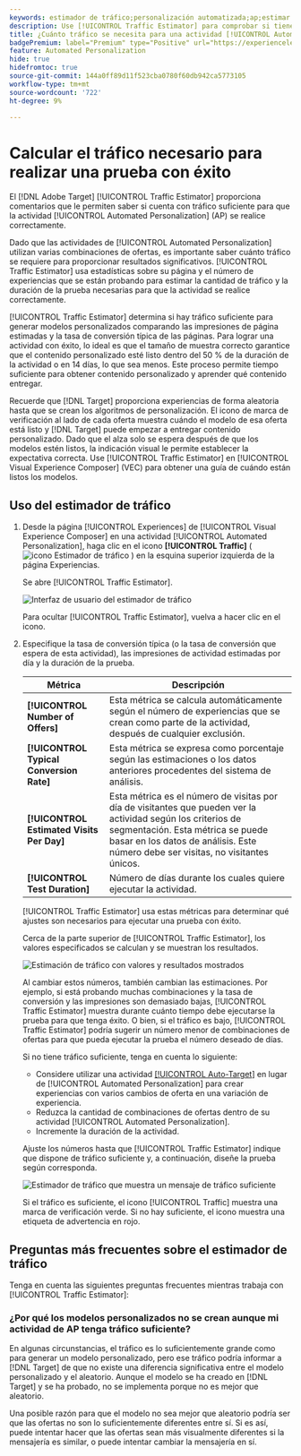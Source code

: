 ```yaml
---
keywords: estimador de tráfico;personalización automatizada;ap;estimar tráfico
description: Use [!UICONTROL Traffic Estimator] para comprobar si tiene tráfico suficiente para que una actividad [!UICONTROL Automated Personalization] se realice correctamente.
title: ¿Cuánto tráfico se necesita para una actividad [!UICONTROL Automated Personalization] correcta?
badgePremium: label="Premium" type="Positive" url="https://experienceleague.adobe.com/docs/target/using/introduction/intro.html?lang=en#premium newtab=true" tooltip="Consulte qué se incluye en Target Premium."
feature: Automated Personalization
hide: true
hidefromtoc: true
source-git-commit: 144a0ff89d11f523cba0780f60db942ca5773105
workflow-type: tm+mt
source-wordcount: '722'
ht-degree: 9%

---
```


# Calcular el tráfico necesario para realizar una prueba con éxito

El [!DNL Adobe Target] [!UICONTROL Traffic Estimator] proporciona comentarios que le permiten saber si cuenta con tráfico suficiente para que la actividad [!UICONTROL Automated Personalization] (AP) se realice correctamente.

Dado que las actividades de [!UICONTROL Automated Personalization] utilizan varias combinaciones de ofertas, es importante saber cuánto tráfico se requiere para proporcionar resultados significativos. [!UICONTROL Traffic Estimator] usa estadísticas sobre su página y el número de experiencias que se están probando para estimar la cantidad de tráfico y la duración de la prueba necesarias para que la actividad se realice correctamente.

[!UICONTROL Traffic Estimator] determina si hay tráfico suficiente para generar modelos personalizados comparando las impresiones de página estimadas y la tasa de conversión típica de las páginas. Para lograr una actividad con éxito, lo ideal es que el tamaño de muestra correcto garantice que el contenido personalizado esté listo dentro del 50 % de la duración de la actividad o en 14 días, lo que sea menos. Este proceso permite tiempo suficiente para obtener contenido personalizado y aprender qué contenido entregar.

Recuerde que [!DNL Target] proporciona experiencias de forma aleatoria hasta que se crean los algoritmos de personalización. El icono de marca de verificación al lado de cada oferta muestra cuándo el modelo de esa oferta está listo y [!DNL Target] puede empezar a entregar contenido personalizado. Dado que el alza solo se espera después de que los modelos estén listos, la indicación visual le permite establecer la expectativa correcta. Use [!UICONTROL Traffic Estimator] en [!UICONTROL Visual Experience Composer] (VEC) para obtener una guía de cuándo están listos los modelos.

## Uso del estimador de tráfico

1. Desde la página [!UICONTROL Experiences] de [!UICONTROL Visual Experience Composer] en una actividad [!UICONTROL Automated Personalization], haga clic en el icono **[!UICONTROL Traffic]** ( ![icono Estimador de tráfico](/help/main/assets/icons/Gauge2.svg) ) en la esquina superior izquierda de la página Experiencias.

   Se abre [!UICONTROL Traffic Estimator].

   ![Interfaz de usuario del estimador de tráfico](assets/ap-est.png)

   Para ocultar [!UICONTROL Traffic Estimator], vuelva a hacer clic en el icono.

1. Especifique la tasa de conversión típica (o la tasa de conversión que espera de esta actividad), las impresiones de actividad estimadas por día y la duración de la prueba.

   | Métrica | Descripción |
   | --- | --- |
   | **[!UICONTROL Number of Offers]** | Esta métrica se calcula automáticamente según el número de experiencias que se crean como parte de la actividad, después de cualquier exclusión. |
   | **[!UICONTROL Typical Conversion Rate]** | Esta métrica se expresa como porcentaje según las estimaciones o los datos anteriores procedentes del sistema de análisis. |
   | **[!UICONTROL Estimated Visits Per Day]** | Esta métrica es el número de visitas por día de visitantes que pueden ver la actividad según los criterios de segmentación. Esta métrica se puede basar en los datos de análisis. Este número debe ser visitas, no visitantes únicos. |
   | **[!UICONTROL Test Duration]** | Número de días durante los cuales quiere ejecutar la actividad. |

   [!UICONTROL Traffic Estimator] usa estas métricas para determinar qué ajustes son necesarios para ejecutar una prueba con éxito.

   Cerca de la parte superior de [!UICONTROL Traffic Estimator], los valores especificados se calculan y se muestran los resultados.

   ![Estimación de tráfico con valores y resultados mostrados](assets/ap-est-no.png)

   Al cambiar estos números, también cambian las estimaciones. Por ejemplo, si está probando muchas combinaciones y la tasa de conversión y las impresiones son demasiado bajas, [!UICONTROL Traffic Estimator] muestra durante cuánto tiempo debe ejecutarse la prueba para que tenga éxito. O bien, si el tráfico es bajo, [!UICONTROL Traffic Estimator] podría sugerir un número menor de combinaciones de ofertas para que pueda ejecutar la prueba el número deseado de días.

   Si no tiene tráfico suficiente, tenga en cuenta lo siguiente:

   * Considere utilizar una actividad [[!UICONTROL Auto-Target]](/help/main/c-activities/auto-target/auto-target-to-optimize.md) en lugar de [!UICONTROL Automated Personalization] para crear experiencias con varios cambios de oferta en una variación de experiencia.
   * Reduzca la cantidad de combinaciones de ofertas dentro de su actividad [!UICONTROL Automated Personalization].
   * Incremente la duración de la actividad.

   Ajuste los números hasta que [!UICONTROL Traffic Estimator] indique que dispone de tráfico suficiente y, a continuación, diseñe la prueba según corresponda.

   ![Estimador de tráfico que muestra un mensaje de tráfico suficiente](assets/ap-est-yes.png)

   Si el tráfico es suficiente, el icono [!UICONTROL Traffic] muestra una marca de verificación verde. Si no hay suficiente, el icono muestra una etiqueta de advertencia en rojo.

## Preguntas más frecuentes sobre el estimador de tráfico

Tenga en cuenta las siguientes preguntas frecuentes mientras trabaja con [!UICONTROL Traffic Estimator]:

### ¿Por qué los modelos personalizados no se crean aunque mi actividad de AP tenga tráfico suficiente?

En algunas circunstancias, el tráfico es lo suficientemente grande como para generar un modelo personalizado, pero ese tráfico podría informar a [!DNL Target] de que no existe una diferencia significativa entre el modelo personalizado y el aleatorio. Aunque el modelo se ha creado en [!DNL Target] y se ha probado, no se implementa porque no es mejor que aleatorio.

Una posible razón para que el modelo no sea mejor que aleatorio podría ser que las ofertas no son lo suficientemente diferentes entre sí. Si es así, puede intentar hacer que las ofertas sean más visualmente diferentes si la mensajería es similar, o puede intentar cambiar la mensajería en sí.
